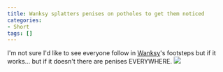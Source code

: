 ```yaml
---
title: Wanksy splatters penises on potholes to get them noticed
categories:
- Short
tags: []
---
```


I'm not sure I'd like to see everyone follow in 
[Wanksy](https://www.facebook.com/WanksyRoadArtist)'s footsteps but if it works... but if it doesn't there are penises EVERYWHERE. 
![](/squarespace_images/static_52001c0be4b09bc7c9f838c9_52224ed3e4b0ba9919a3e0e1_5545606ce4b01a9d5ad34528_1430610029157__img.jpg_)
